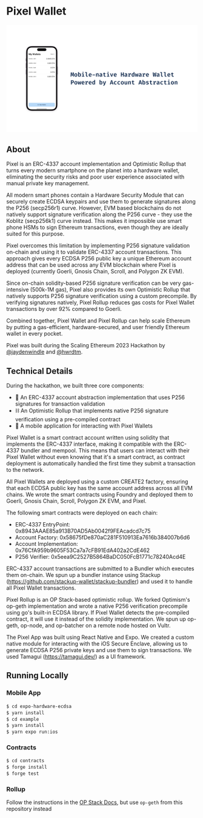 # Pixel Wallet

![](cover.png)

## About

Pixel is an ERC-4337 account implementation and Optimistic Rollup that turns every modern smartphone on the planet into a hardware wallet, eliminating the security risks and poor user experience associated with manual private key management.

All modern smart phones contain a Hardware Security Module that can securely create ECDSA keypairs and use them to generate signatures along the P256 (secp256r1) curve. However, EVM based blockchains do not natively support signature verification along the P256 curve - they use the Koblitz (secp256k1) curve instead. This makes it impossible use smart phone HSMs to sign Ethereum transactions, even though they are ideally suited for this purpose.

Pixel overcomes this limitation by implementing P256 signature validation on-chain and using it to validate ERC-4337 account transactions. This approach gives every ECDSA P256 public key a unique Ethereum account address that can be used across any EVM blockchain where Pixel is deployed (currently Goerli, Gnosis Chain, Scroll, and Polygon ZK EVM).

Since on-chain solidity-based P256 signature verification can be very gas-intensive (500k-1M gas), Pixel also provides its own Optimistic Rollup that natively supports P256 signature verification using a custom precompile. By verifying signatures natively, Pixel Rollup reduces gas costs for Pixel Wallet transactions by over 92% compared to Goerli.

Combined together, Pixel Wallet and Pixel Rollup can help scale Ethereum by putting a gas-efficient, hardware-secured, and user friendly Ethereum wallet in every pocket.

Pixel was built during the Scaling Ethereum 2023 Hackathon by [@jaydenwindle](https://github.com/jaydenwindle) and [@hwrdtm](https://github.com/hwrdtm).

## Technical Details

During the hackathon, we built three core components:

- 📜 An ERC-4337 account abstraction implementation that uses P256 signatures for transaction validation
- ⛓️ An Optimistic Rollup that implements native P256 signature verification using a pre-compiled contract
- 📱 A mobile application for interacting with Pixel Wallets

Pixel Wallet is a smart contract account written using solidity that implements the ERC-4337 interface, making it compatible with the ERC-4337 bundler and mempool. This means that users can interact with their Pixel Wallet without even knowing that it's a smart contract, as contract deployment is automatically handled the first time they submit a transaction to the network.

All Pixel Wallets are deployed using a custom CREATE2 factory, ensuring that each ECDSA public key has the same account address across all EVM chains. We wrote the smart contracts using Foundry and deployed them to Goerli, Gnosis Chain, Scroll, Polygon ZK EVM, and Pixel.

The following smart contracts were deployed on each chain:

- ERC-4337 EntryPoint: 0x8943AAAE85a913B70AD5Ab0042f9FEAcadcd7c75
- Account Factory: 0x58675fDe870aC281F510913Ea7616b384007b6d6
- Account Implementation: 0x76CfA959b9605F53Ca7a7cFB91EdA402a2CdE462
- P256 Verifier: 0x5eea9C2527B5864BaDC050FcB1771c78240Acd4E

ERC-4337 account transactions are submitted to a Bundler which executes them on-chain. We spun up a bundler instance using Stackup (https://github.com/stackup-wallet/stackup-bundler) and used it to handle all Pixel Wallet transactions.

Pixel Rollup is an OP Stack-based optimistic rollup. We forked Optimism's op-geth implementation and wrote a native P256 verification precompile using go's built-in ECDSA library. If Pixel Wallet detects the pre-compiled contract, it will use it instead of the solidity implementation. We spun up op-geth, op-node, and op-batcher on a remote node hosted on Vultr.

The Pixel App was built using React Native and Expo. We created a custom native module for interacting with the iOS Secure Enclave, allowing us to generate ECDSA P256 private keys and use them to sign transactions. We used Tamagui (https://tamagui.dev/) as a UI framework.

## Running Locally

### Mobile App

```bash
$ cd expo-hardware-ecdsa
$ yarn install
$ cd example
$ yarn install
$ yarn expo run:ios
```

### Contracts

```bash
$ cd contracts
$ forge install
$ forge test
```

### Rollup

Follow the instructions in the [OP Stack Docs](https://stack.optimism.io/docs/build/getting-started/#get-some-eth-on-your-rollup), but use `op-geth` from this repository instead
